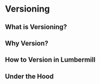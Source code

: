 # Versioning

## What is Versioning?

## Why Version?

## How to Version in Lumbermill

## Under the Hood